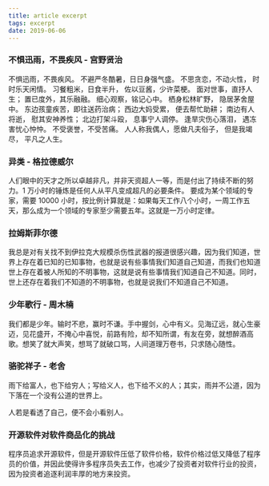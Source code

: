 ```yaml
---
title: article excerpt
tags: excerpt
date: 2019-06-06
---
```


### 不惧迅雨，不畏疾风 - 宫野贤治

不惧迅雨，不畏疾风。
不避严冬酷暑，日日身强气盛。
不思贪恋，不动火性，
时时乐天闲情。
习餐粗米，日食半升，
佐以豆酱，少许菜梗。
面对世事，直抒人生；
置已度外，其乐融融。
细心观察，铭记心中。
栖身松林旷野， 隐居茅舍屋中。
东边孩童疾苦，即往送药治病；
西边大妈受累， 便去帮忙助耕；
南边有人将逝， 慰其安神养性；
北边打架斗殴， 息事宁人调停。
逢旱灾伤心落泪， 遇冻害忧心忡忡。
不受褒誉，不受苦痛。
人人称我偶人，愿做凡夫俗子，
但是我竭尽， 平凡之人生。

### 异类 - 格拉德威尔

人们眼中的天才之所以卓越非凡，并非天资超人一等，而是付出了持续不断的努力。1 万小时的锤炼是任何人从平凡变成超凡的必要条件。 要成为某个领域的专家，需要 10000 小时，按比例计算就是：如果每天工作八个小时，一周工作五天，那么成为一个领域的专家至少需要五年。这就是一万小时定律。

### 拉姆斯菲尔德

我总是对有关找不到伊拉克大规模杀伤性武器的报道很感兴趣，因为我们知道，世界上存在着已知的已知事物，也就是说有些事情我们知道自己知道，而我们也知道世上存在着被人所知的不明事物，这就是说有些事情我们知道自己不知道。同时，世上还存在着我们不知道的不明事物，也就是说我们不知道自己不知道。

### 少年歌行 - 周木楠

我们都是少年。输时不悲，赢时不谦。手中握剑，心中有义。见海辽远，就心生豪迈，见花盛开，不掩心中喜悦，前路有险，却不知所谓，有友在旁，就想醉酒高歌。想笑了就大声笑，想骂了就破口骂，人间道理万卷书，只求随心随性。

### 骆驼祥子 - 老舍

雨下给富人，也下给穷人；写给义人，也下给不义的人；其实，雨并不公道，因为下落在一个没有公道的世界上。

人若是看透了自己，便不会小看别人。

### 开源软件对软件商品化的挑战

程序员追求开源软件，但是开源软件压低了软件价格，软件价格过低又降低了程序员的价值，并因此使得许多程序员失去工作，也减少了投资者对软件行业的投资，因为投资者追逐利润丰厚的地方来投资。
